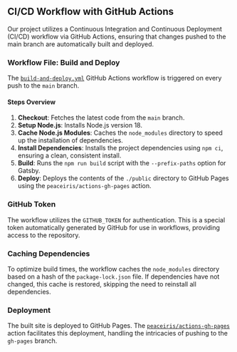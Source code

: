 ## CI/CD Workflow with GitHub Actions

Our project utilizes a Continuous Integration and Continuous Deployment (CI/CD) workflow via GitHub Actions, ensuring that changes pushed to the main branch are automatically built and deployed.

### Workflow File: Build and Deploy

The [`build-and-deploy.yml`](.github/workflows/build-and-deploy.yml) GitHub Actions workflow is triggered on every push to the `main` branch.

#### Steps Overview

1. **Checkout**: Fetches the latest code from the `main` branch.
2. **Setup Node.js**: Installs Node.js version 18.
3. **Cache Node.js Modules**: Caches the `node_modules` directory to speed up the installation of dependencies.
4. **Install Dependencies**: Installs the project dependencies using `npm ci`, ensuring a clean, consistent install.
5. **Build**: Runs the `npm run build` script with the `--prefix-paths` option for Gatsby.
6. **Deploy**: Deploys the contents of the `./public` directory to GitHub Pages using the `peaceiris/actions-gh-pages` action.

### GitHub Token

The workflow utilizes the `GITHUB_TOKEN` for authentication. This is a special token automatically generated by GitHub for use in workflows, providing access to the repository.

### Caching Dependencies

To optimize build times, the workflow caches the `node_modules` directory based on a hash of the `package-lock.json` file. If dependencies have not changed, this cache is restored, skipping the need to reinstall all dependencies.

### Deployment

The built site is deployed to GitHub Pages. The [`peaceiris/actions-gh-pages`](https://github.com/peaceiris/actions-gh-pages) action facilitates this deployment, handling the intricacies of pushing to the `gh-pages` branch.

